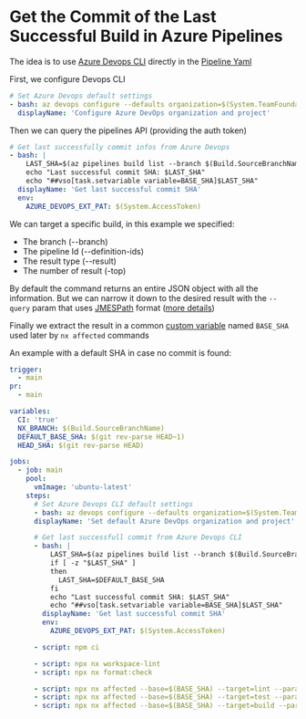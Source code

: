 # Get the Commit of the Last Successful Build in Azure Pipelines

The idea is to use [Azure Devops CLI](https://learn.microsoft.com/en-us/cli/azure/pipelines?view=azure-cli-latest)
directly in the [Pipeline Yaml](https://learn.microsoft.com/en-us/azure/devops/cli/azure-devops-cli-in-yaml?view=azure-devops)

First, we configure Devops CLI

```yaml
# Set Azure Devops default settings
- bash: az devops configure --defaults organization=$(System.TeamFoundationCollectionUri) project=$(System.TeamProject)
  displayName: 'Configure Azure DevOps organization and project'
```

Then we can query the pipelines API (providing the auth token)

```yaml
# Get last successfully commit infos from Azure Devops
- bash: |
    LAST_SHA=$(az pipelines build list --branch $(Build.SourceBranchName) --definition-ids $(System.DefinitionId) --result succeeded --top 1 --query "[0].triggerInfo.\"ci.sourceSha\"")
    echo "Last successful commit SHA: $LAST_SHA"
    echo "##vso[task.setvariable variable=BASE_SHA]$LAST_SHA"
  displayName: 'Get last successful commit SHA'
  env:
    AZURE_DEVOPS_EXT_PAT: $(System.AccessToken)
```

We can target a specific build, in this example we specified:

- The branch (--branch)
- The pipeline Id (--definition-ids)
- The result type (--result)
- The number of result (-top)

By default the command returns an entire JSON object with all the information. But we can narrow it down to the desired result with the `--query` param that uses [JMESPath](https://jmespath.org/) format ([more details](https://learn.microsoft.com/en-us/cli/azure/query-azure-cli?tabs=concepts%2Cbash))

Finally we extract the result in a common [custom variable](https://learn.microsoft.com/en-us/azure/devops/pipelines/process/set-variables-scripts?view=azure-devops&tabs=bash) named `BASE_SHA` used later by `nx affected` commands

An example with a default SHA in case no commit is found:

```yaml {% fileName="azure-pipelines.yml" %}
trigger:
  - main
pr:
  - main

variables:
  CI: 'true'
  NX_BRANCH: $(Build.SourceBranchName)
  DEFAULT_BASE_SHA: $(git rev-parse HEAD~1)
  HEAD_SHA: $(git rev-parse HEAD)

jobs:
  - job: main
    pool:
      vmImage: 'ubuntu-latest'
    steps:
      # Set Azure Devops CLI default settings
      - bash: az devops configure --defaults organization=$(System.TeamFoundationCollectionUri) project=$(System.TeamProject)
      displayName: 'Set default Azure DevOps organization and project'

      # Get last successfull commit from Azure Devops CLI
      - bash: |
          LAST_SHA=$(az pipelines build list --branch $(Build.SourceBranchName) --definition-ids $(System.DefinitionId) --result succeeded --top 1 --query "[0].triggerInfo.\"ci.sourceSha\"")
          if [ -z "$LAST_SHA" ]
          then
            LAST_SHA=$DEFAULT_BASE_SHA
          fi
          echo "Last successful commit SHA: $LAST_SHA"
          echo "##vso[task.setvariable variable=BASE_SHA]$LAST_SHA"
        displayName: 'Get last successful commit SHA'
        env:
          AZURE_DEVOPS_EXT_PAT: $(System.AccessToken)

      - script: npm ci

      - script: npx nx workspace-lint
      - script: npx nx format:check

      - script: npx nx affected --base=$(BASE_SHA) --target=lint --parallel=3
      - script: npx nx affected --base=$(BASE_SHA) --target=test --parallel=3 --ci --code-coverage
      - script: npx nx affected --base=$(BASE_SHA) --target=build --parallel=3
```
